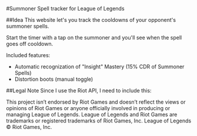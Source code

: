 #Summoner Spell tracker for League of Legends

##Idea
This website let's you track the cooldowns of your opponent's summoner spells.

Start the timer with a tap on the summoner and you'll see when the spell goes off cooldown.

Included features:
* Automatic recognization of "Insight" Mastery (15% CDR of Summoner Spells)
* Distortion boots (manual toggle)

##Legal Note
Since I use the Riot API, I need to include this:

This project isn’t endorsed by Riot Games and doesn’t reflect the views or opinions of Riot Games or anyone officially involved in producing or managing League of Legends. League of Legends and Riot Games are trademarks or registered trademarks of Riot Games, Inc. League of Legends © Riot Games, Inc.